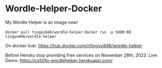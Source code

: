 # Wordle-Helper-Docker
My Wordle Helper is an image now!

`docker pull tingyu946/wordle-helper`
`docker run -p 5000:80 tingyu946/wordle-helper`

On docker hub: https://hub.docker.com/r/tingyu946/wordle-helper

Before Heroku stop providing free services on November 28th, 2022.
Live Demo: https://cs50fp-wordlehelper.herokuapp.com/